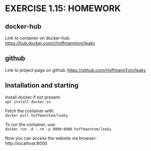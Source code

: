 # EXERCISE 1.15: HOMEWORK
## docker-hub
Link to container on docker-hub:
https://hub.docker.com/r/hoffmanntom/leaky


## github
Link to project page on github:
https://github.com/HoffmannTom/leaky

## Installation and starting
Install docker if not present:  
```apt install docker.io```

Fetch the container with:  
```docker pull hoffmanntom/leaky```

To run the container, use:  
```docker run -d --rm -p 8000:8000 hoffmanntom/leaky```

Now you can access the website via browser:  
http://localhost:8000
